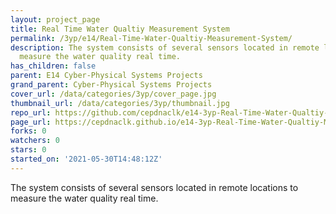 ```yaml
---
layout: project_page
title: Real Time Water Qualtiy Measurement System
permalink: /3yp/e14/Real-Time-Water-Qualtiy-Measurement-System/
description: The system consists of several sensors located in remote locations to
  measure the water quality real time.
has_children: false
parent: E14 Cyber-Physical Systems Projects
grand_parent: Cyber-Physical Systems Projects
cover_url: /data/categories/3yp/cover_page.jpg
thumbnail_url: /data/categories/3yp/thumbnail.jpg
repo_url: https://github.com/cepdnaclk/e14-3yp-Real-Time-Water-Qualtiy-Measurement-System
page_url: https://cepdnaclk.github.io/e14-3yp-Real-Time-Water-Qualtiy-Measurement-System
forks: 0
watchers: 0
stars: 0
started_on: '2021-05-30T14:48:12Z'
---
```


The system consists of several sensors located in remote locations to measure the water quality real time.